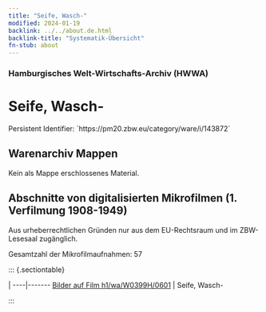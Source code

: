 ```yaml
---
title: "Seife, Wasch-"
modified: 2024-01-19
backlink: ../../about.de.html
backlink-title: "Systematik-Übersicht"
fn-stub: about
---
```


### Hamburgisches Welt-Wirtschafts-Archiv (HWWA)

# Seife, Wasch-

<div class="hint">Persistent Identifier: `https://pm20.zbw.eu/category/ware/i/143872`</div>







## Warenarchiv Mappen





Kein als Mappe erschlossenes Material.



<a id="filmsections" />

## Abschnitte von digitalisierten Mikrofilmen (1. Verfilmung 1908-1949)

<p>Aus urheberrechtlichen Gründen nur aus dem EU-Rechtsraum und im ZBW-Lesesaal zugänglich.</p>


<p>Gesamtzahl der Mikrofilmaufnahmen: 57</p>





::: {.sectiontable}

 | 
----|-------
<a class="btn" href="https://pm20.zbw.eu/film/h1/wa/W0399H/0601" rel="nofollow">Bilder auf Film h1/wa/W0399H/0601</a> | Seife, Wasch-


:::
















